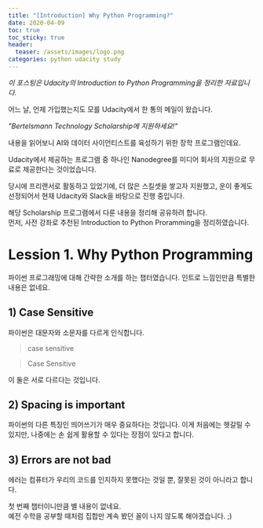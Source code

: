 ```yaml
---
title: "[Introduction] Why Python Programming?"
date: 2020-04-09
toc: true
toc_sticky: true
header:
  teaser: /assets/images/logo.png
categories: python udacity study
---
```



*이 포스팅은 Udacity의 Introduction to Python Programming을 정리한 자료입니다.*


어느 날, 언제 가입했는지도 모를 Udacity에서 한 통의 메일이 왔습니다. 

*"Bertelsmann Technology Scholarship에 지원하세요!"*

내용을 읽어보니 AI와 데이터 사이언티스트를 육성하기 위한 장학 프로그램인데요. 

Udacity에서 제공하는 프로그램 중 하나인 Nanodegree를 미디어 회사의 지원으로 무료로 제공한다는 것이었습니다.

당시에 프리랜서로 활동하고 있었기에, 더 많은 스킬셋을 쌓고자 지원했고, 
운이 좋게도 선정되어서 현재 Udacity와 Slack을 바탕으로 진행 중입니다.  

해당 Scholarship 프로그램에서 다룬 내용을 정리해 공유하려 합니다.  
먼저, 사전 강좌로 추천된 Introduction to Python Proramming을 정리하였습니다.   


# Lession 1. Why Python Programming  

파이썬 프로그래밍에 대해 간략한 소개를 하는 챕터였습니다. 
인트로 느낌인만큼 특별한 내용은 없네요.

## 1) Case Sensitive 
파이썬은 대문자와 소문자를 다르게 인식합니다.  

> case sensitive  

> Case Sensitive    

이 둘은 서로 다르다는 것입니다.

## 2) Spacing is important    
파이썬의 다른 특징인 띄어쓰기가 매우 중요하다는 것입니다. 
이게 처음에는 헷갈릴 수 있지만, 나중에는 손 쉽게 활용할 수 있다는 장점이 있다고 합니다.

## 3) Errors are not bad  
에러는 컴퓨터가 우리의 코드를 인지하지 못했다는 것일 뿐, 잘못된 것이 아니라고 합니다.

첫 번째 챕터이니만큼 별 내용이 없네요.  
예전 수학을 공부할 때처럼 집합만 계속 봤던 꼴이 나지 않도록 해야겠습니다. ;)
